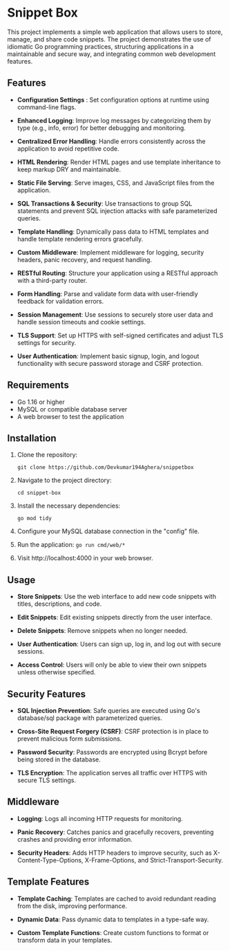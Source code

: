 # **Snippet Box**

This project implements a simple web application that allows users to store, manage, and share code snippets. The project demonstrates the use of idiomatic Go programming practices, structuring applications in a maintainable and secure way, and integrating common web development features.

## Features

- **Configuration Settings** : Set configuration options at runtime using command-line flags.

- **Enhanced Logging**: Improve log messages by categorizing them by type (e.g., info, error) for better debugging and monitoring.

- **Centralized Error Handling**: Handle errors consistently across the application to avoid repetitive code.

- **HTML Rendering**: Render HTML pages and use template inheritance to keep markup DRY and maintainable.

- **Static File Serving**: Serve images, CSS, and JavaScript files from the application.

- **SQL Transactions & Security**: Use transactions to group SQL statements and prevent SQL injection attacks with safe parameterized queries.

- **Template Handling**: Dynamically pass data to HTML templates and handle template rendering errors gracefully.

- **Custom Middleware**: Implement middleware for logging, security headers, panic recovery, and request handling.

- **RESTful Routing**: Structure your application using a RESTful approach with a third-party router.

- **Form Handling**: Parse and validate form data with user-friendly feedback for validation errors.

- **Session Management**: Use sessions to securely store user data and handle session timeouts and cookie settings.

- **TLS Support**: Set up HTTPS with self-signed certificates and adjust TLS settings for security.

- **User Authentication**: Implement basic signup, login, and logout functionality with secure password storage and CSRF protection.

## Requirements

- Go 1.16 or higher
- MySQL or compatible database server
- A web browser to test the application

## Installation

1. Clone the repository:

    `git clone https://github.com/Devkumar194Aghera/snippetbox`

2. Navigate to the project directory:

    `cd snippet-box`

3. Install the necessary dependencies:

    `go mod tidy`

4. Configure your MySQL database connection in the "config" file.

5. Run the application:
    `go run cmd/web/*`

6. Visit http://localhost:4000 in your web browser.


## Usage

- **Store Snippets**: Use the web interface to add new code snippets with titles, descriptions, and code.

- **Edit Snippets**: Edit existing snippets directly from the user interface.

- **Delete Snippets**: Remove snippets when no longer needed.

- **User Authentication**: Users can sign up, log in, and log out with secure sessions.

- **Access Control**: Users will only be able to view their own snippets unless otherwise specified.

## Security Features
- **SQL Injection Prevention**: Safe queries are executed using Go's database/sql package with parameterized queries.

- **Cross-Site Request Forgery (CSRF)**: CSRF protection is in place to prevent malicious form submissions.

- **Password Security**: Passwords are encrypted using Bcrypt before being stored in the database.

- **TLS Encryption**: The application serves all traffic over HTTPS with secure TLS settings.


## Middleware 

- **Logging**: Logs all incoming HTTP requests for monitoring.

- **Panic Recovery**: Catches panics and gracefully recovers, preventing crashes and providing error information.

- **Security Headers**: Adds HTTP headers to improve security, such as X-Content-Type-Options, X-Frame-Options, and Strict-Transport-Security.

## Template Features
- **Template Caching**: Templates are cached to avoid redundant reading from the disk, improving performance.

- **Dynamic Data**: Pass dynamic data to templates in a type-safe way.

- **Custom Template Functions**: Create custom functions to format or transform data in your templates.

